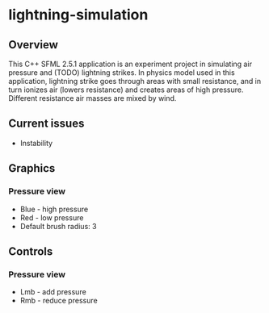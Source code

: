# lightning-simulation

## Overview
This C++ SFML 2.5.1 application is an experiment project in simulating air pressure and (TODO) lightning strikes. In physics model used in this application, lightning strike goes through areas with small resistance, and in turn ionizes air (lowers resistance) and creates areas of high pressure. Different resistance air masses are mixed by wind.

## Current issues
* Instability

## Graphics
### Pressure view
* Blue - high pressure
* Red - low pressure
* Default brush radius: 3

## Controls
### Pressure view
* Lmb - add pressure
* Rmb - reduce pressure